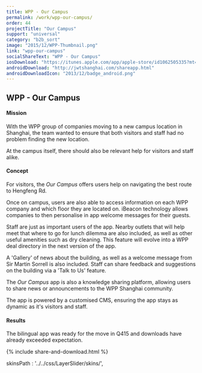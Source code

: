 ```yaml
---
title: WPP - Our Campus
permalink: /work/wpp-our-campus/
order: 44
projectTitle: "Our Campus"
support: "universal"
category: "b2b_sort"
image: "2015/12/WPP-Thumbnail.png"
link: "wpp-our-campus"
socialShareText: "WPP - Our Campus"
iosDownload: "https://itunes.apple.com/app/apple-store/id1062505335?mt=8"
androidDownload: "http://jwtshanghai.com/shareapp.html"
androidDownloadIcon: "2013/12/badge_android.png"
---
```

<div class="avia-layerslider solid_bottom_border">
  <div id="layerslider_1" class="ls-wp-container">

    
  </div>
</div>

<div class="wrapper content project-detail" markdown="1">
  <h2 class="content-h2 with-bottom-line">WPP - Our Campus</h2>

#### Mission

With the WPP group of companies moving to a new campus location in Shanghai, the team wanted to ensure that both visitors and staff had no problem finding the new location.

At the campus itself, there should also be relevant help for visitors and staff alike.

#### Concept

For visitors, the _Our Campus_ offers users help on navigating the best route to Hengfeng Rd. 

Once on campus, users are also able to access information on each WPP company and which floor they are located on. iBeacon technology allows companies to then personalise in app welcome messages for their guests.

Staff are just as important users of the app. Nearby outlets that will help meet that where to go for lunch dilemma are also included, as well as other useful amenities such as dry cleaning. This feature will evolve into a WPP deal directory in the next version of the app.

A 'Gallery' of news about the building, as well as a welcome message from Sir Martin Sorrell is also included. Staff can share feedback and suggestions on the building via a 'Talk to Us' feature.

The _Our Campus_ app is also a knowledge sharing platform, allowing users to share news or announcements to the WPP Shanghai community.

The app is powered by a customised CMS, ensuring the app stays as dynamic as it's visitors and staff.

#### Results

The bilingual app was ready for the move in Q415 and downloads have already exceeded expectation.

</div>

{% include share-and-download.html %}

<script>
$(document).ready(function() {
  if (typeof $.fn.layerSlider == "undefined") {
    lsShowNotice('layerslider_1','jquery');
  }
  else if (typeof $.transit == "undefined" || typeof $.transit.modifiedForLayerSlider == "undefined") {
    lsShowNotice('layerslider_1', 'transit');
  }
  else
  {
    $("#layerslider_1").layerSlider({
      
    });
  }
});
</script>

skinsPath : '../../css/LayerSlider/skins/',